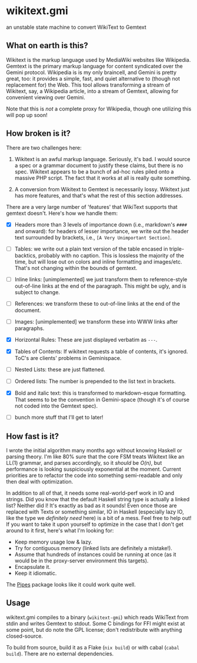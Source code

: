 # wikitext.gmi
an unstable state machine to convert WikiText to Gemtext

## What on earth is this?
Wikitext is the markup language used by MediaWiki websites like Wikipedia.
Gemtext is the primary markup language for content syndicated over the Gemini
protocol. Wikipedia is is my only braincell, and Gemini is pretty great, too: it
provides a simple, fast, and quiet alternative to (though not replacement for)
the Web. This tool allows transforming a stream of Wikitext, say, a Wikipedia
article, into a stream of Gemtext, allowing for convenient viewing over Gemini.

Note that this is *not* a complete proxy for Wikipedia, though one utilizing
this will pop up soon!

## How broken is it?
There are two challenges here:

1. Wikitext is an awful markup language. Seriously, it's bad. I would source a
   spec or a grammar document to justify these claims, but there is no spec.
   Wikitext appears to be a bunch of ad-hoc rules piled onto a massive PHP
   script. The fact that it works at all is really quite something.

2. A conversion from Wikitext to Gemtext is necessarily lossy. Wikitext just has
   more features, and that's what the rest of this section addresses.

There are a very large number of 'features' that WikiText supports that gemtext
doesn't. Here's how we handle them:

- [x] Headers more than 3 levels of importance down (i.e., markdown's `####`
  and onward): for headers of lesser importance, we write out the header text
  surrounded by brackets, i.e., `[A Very Unimportant Section]`.

- [ ] Tables:  we write out a plain text version of the table encased in
  triple-backtics, probably with no caption. This is lossless the majority of
  the time, but will lose out on colors and inline formatting and images/etc.
  That's not changing within the bounds of gemtext.

- [ ] Inline links: [unimplemented] we just transform them to reference-style
  out-of-line links at the end of the paragraph. This might be ugly, and is
  subject to change.

- [ ] References: we transform these to out-of-line links at the end of the
  document.

- [ ] Images: [unimplemented] we transform these into WWW links after
  paragraphs.

- [x] Horizontal Rules: These are just displayed verbatim as `---`.

- [x] Tables of Contents: If wikitext requests a table of contents, it's
  ignored. ToC's are clients' problems in Geminispace.

- [ ] Nested Lists: these are just flattened.

- [ ] Ordered lists: The number is prepended to the list text in
  brackets.

- [x] Bold and italic text: this is transformed to markdown-esque formatting.
  That seems to be the convention in Gemini-space (though it's of course not
  coded into the Gemtext spec).

- [ ] bunch more stuff that I'll get to later!

## How fast is it?

I wrote the initial algorithm many months ago without knowing Haskell
or parsing theory. I'm like 80% sure that the core FSM treats Wikitext
like an LL(1) grammar, and parses accordingly, so it *should* be
*O(n)*, but performance is looking suspiciously exponential at the
moment. Current priorities are to refactor the code into something
semi-readable and only then deal with optimization.

In addition to all of that, it needs some real-world-perf work in IO
and strings. Did you know that the default Haskell string type is
actually a linked list? Neither did I! It's exactly as bad as it
sounds! Even once those are replaced with Texts or something similar,
IO in Haskell (especially lazy IO, like the type we *definitely need*
here) is a bit of a mess. Feel free to help out! If you want to take
it upon yourself to optimize in the case that I don't get around to it
first, here's what I'm looking for:

+ Keep memory usage low & lazy.
+ Try for contiguous memory (linked lists are definitely a mistake!).
+ Assume that hundreds of instances could be running at once (as it would be in
  the proxy-server environment this targets).
+ Encapsulate it.
+ Keep it idiomatic.

The [Pipes](https://hackage.haskell.org/package/pipes) package looks like it
could work quite well.

## Usage
wikitext.gmi compiles to a binary (`wikitext-gmi`) which reads WikiText from
stdin and writes Gemtext to stdout. Some C bindings for FFI might exist at some
point, but do note the GPL license; don't redistribute with anything
closed-source.

To build from source, build it as a Flake (`nix build`) or with cabal (`cabal
build`). There are no external dependencies.
